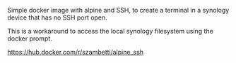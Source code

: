 Simple docker image with alpine and SSH, to create a terminal in a synology device that has no SSH port open.

This is a workaround to access the local synology filesystem using the docker prompt.

https://hub.docker.com/r/szambetti/alpine_ssh
